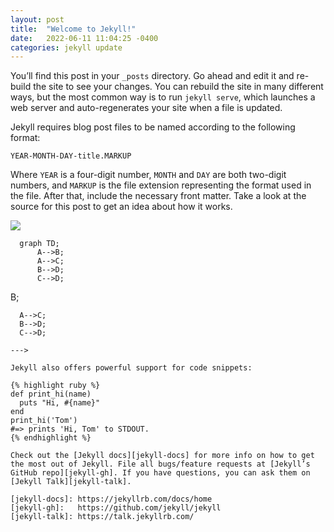 ```yaml
---
layout: post
title:  "Welcome to Jekyll!"
date:   2022-06-11 11:04:25 -0400
categories: jekyll update
---
```

You’ll find this post in your `_posts` directory. Go ahead and edit it and re-build the site to see your changes. You can rebuild the site in many different ways, but the most common way is to run `jekyll serve`, which launches a web server and auto-regenerates your site when a file is updated.

Jekyll requires blog post files to be named according to the following format:

`YEAR-MONTH-DAY-title.MARKUP`

Where `YEAR` is a four-digit number, `MONTH` and `DAY` are both two-digit numbers, and `MARKUP` is the file extension representing the format used in the file. After that, include the necessary front matter. Take a look at the source for this post to get an idea about how it works.

[![](https://mermaid.ink/img/pako:eNpNkM9OwzAMh1_F5Ny9QJCKQPyZduAA11y8xG0i0rikjlA17d1JwxjkEsv-_NMnn5RlR0orqG-hz0LJ0mPAMeN0a5KR-xgs7fr-wD5p2FOMDFvdgecvwEywcrlraGSeK4FRvPVkP1pzy934a8RzGL0AjhjSIuDXma3n5HLAxlNy7X9lIciN5QF-Vt9QAieMIJ5LnSw3DW3xNb-panjJhPJv0vcPfKzqm-6Ri_wJ1_7u6nXgGFcYmd22qzo1UZ4wuHqbk0kARomniYzStXQ0YIlilEnnipbZodCTC8JZ6QHjQp3CIvy-Jqu05EK_0OW2F-r8DYO2hKw)](https://mermaid.live/edit#pako:eNpNkM9OwzAMh1_F5Ny9QJCKQPyZduAA11y8xG0i0rikjlA17d1JwxjkEsv-_NMnn5RlR0orqG-hz0LJ0mPAMeN0a5KR-xgs7fr-wD5p2FOMDFvdgecvwEywcrlraGSeK4FRvPVkP1pzy934a8RzGL0AjhjSIuDXma3n5HLAxlNy7X9lIciN5QF-Vt9QAieMIJ5LnSw3DW3xNb-panjJhPJv0vcPfKzqm-6Ri_wJ1_7u6nXgGFcYmd22qzo1UZ4wuHqbk0kARomniYzStXQ0YIlilEnnipbZodCTC8JZ6QHjQp3CIvy-Jqu05EK_0OW2F-r8DYO2hKw)

```mermaid
  graph TD;
      A-->B;
      A-->C;
      B-->D;
      C-->D;
```
<!---
```mermaid
  graph TD;
      A-->B;
      A-->C;
      B-->D;
      C-->D;
```
--->

Jekyll also offers powerful support for code snippets:

{% highlight ruby %}
def print_hi(name)
  puts "Hi, #{name}"
end
print_hi('Tom')
#=> prints 'Hi, Tom' to STDOUT.
{% endhighlight %}

Check out the [Jekyll docs][jekyll-docs] for more info on how to get the most out of Jekyll. File all bugs/feature requests at [Jekyll’s GitHub repo][jekyll-gh]. If you have questions, you can ask them on [Jekyll Talk][jekyll-talk].

[jekyll-docs]: https://jekyllrb.com/docs/home
[jekyll-gh]:   https://github.com/jekyll/jekyll
[jekyll-talk]: https://talk.jekyllrb.com/
